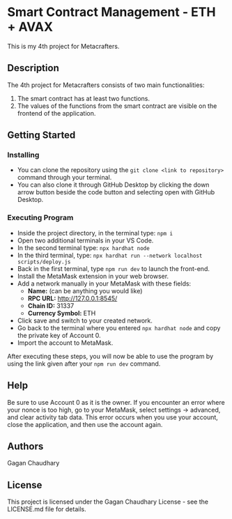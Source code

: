 # Smart Contract Management - ETH + AVAX

This is my 4th project for Metacrafters.

## Description

The 4th project for Metacrafters consists of two main functionalities:
1. The smart contract has at least two functions.
2. The values of the functions from the smart contract are visible on the frontend of the application.

## Getting Started

### Installing

* You can clone the repository using the `git clone <link to repository>` command through your terminal.
* You can also clone it through GitHub Desktop by clicking the down arrow button beside the code button and selecting open with GitHub Desktop.

### Executing Program

* Inside the project directory, in the terminal type: `npm i`
* Open two additional terminals in your VS Code.
* In the second terminal type: `npx hardhat node`
* In the third terminal, type: `npx hardhat run --network localhost scripts/deploy.js`
* Back in the first terminal, type `npm run dev` to launch the front-end.
* Install the MetaMask extension in your web browser.
* Add a network manually in your MetaMask with these fields:
  - **Name:** (can be anything you would like)
  - **RPC URL:** http://127.0.0.1:8545/
  - **Chain ID:** 31337
  - **Currency Symbol:** ETH
* Click save and switch to your created network.
* Go back to the terminal where you entered `npx hardhat node` and copy the private key of Account 0.
* Import the account to MetaMask.

After executing these steps, you will now be able to use the program by using the link given after your `npm run dev` command.

## Help

Be sure to use Account 0 as it is the owner. If you encounter an error where your nonce is too high, go to your MetaMask, select settings -> advanced, and clear activity tab data. This error occurs when you use your account, close the application, and then use the account again.

## Authors

Gagan Chaudhary

## License

This project is licensed under the Gagan Chaudhary License - see the LICENSE.md file for details.
